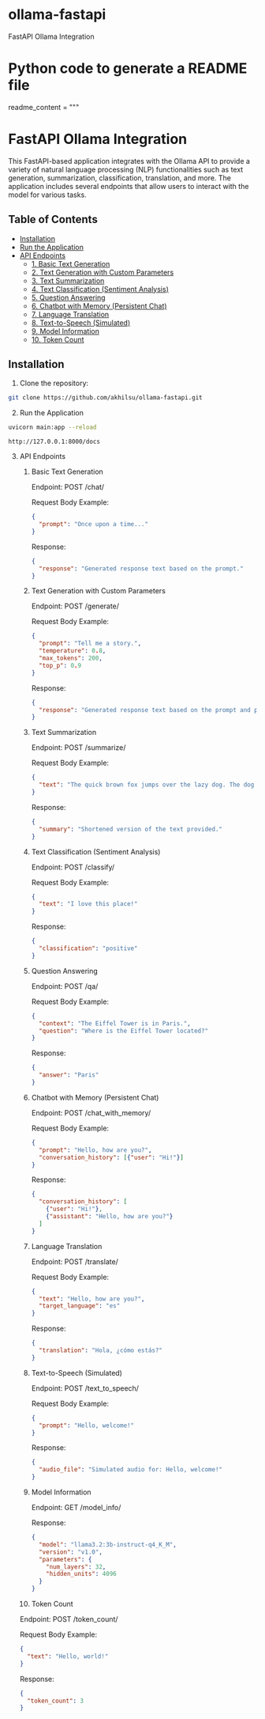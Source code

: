 # ollama-fastapi
FastAPI Ollama Integration

# Python code to generate a README file

readme_content = """
# FastAPI Ollama Integration

This FastAPI-based application integrates with the Ollama API to provide a variety of natural language processing (NLP) functionalities such as text generation, summarization, classification, translation, and more. The application includes several endpoints that allow users to interact with the model for various tasks.

## Table of Contents
- [Installation](#installation)
- [Run the Application](#run-the-application)
- [API Endpoints](#api-endpoints)
  - [1. Basic Text Generation](#1-basic-text-generation)
  - [2. Text Generation with Custom Parameters](#2-text-generation-with-custom-parameters)
  - [3. Text Summarization](#3-text-summarization)
  - [4. Text Classification (Sentiment Analysis)](#4-text-classification-sentiment-analysis)
  - [5. Question Answering](#5-question-answering)
  - [6. Chatbot with Memory (Persistent Chat)](#6-chatbot-with-memory-persistent-chat)
  - [7. Language Translation](#7-language-translation)
  - [8. Text-to-Speech (Simulated)](#8-text-to-speech-simulated)
  - [9. Model Information](#9-model-information)
  - [10. Token Count](#10-token-count)


## Installation

1. Clone the repository:

```bash
git clone https://github.com/akhilsu/ollama-fastapi.git
```

2. Run the Application

```bash
uvicorn main:app --reload
```
```url
http://127.0.0.1:8000/docs
```

3. API Endpoints
   1. Basic Text Generation
      
      Endpoint: POST /chat/
      
      Request Body Example:
      ```json
      {
        "prompt": "Once upon a time..."
      }
      ```
      Response:
      ```json
      {
        "response": "Generated response text based on the prompt."
      }
      ```

   2. Text Generation with Custom Parameters
      
      Endpoint: POST /generate/
      
      Request Body Example:
      ```json
      {
        "prompt": "Tell me a story.",
        "temperature": 0.8,
        "max_tokens": 200,
        "top_p": 0.9
      }
      ```
      
      Response:
      ```json
      {
        "response": "Generated response text based on the prompt and parameters."
      }
      ```

   3. Text Summarization
         
      Endpoint: POST /summarize/
      
      Request Body Example:
      ```json
      {
        "text": "The quick brown fox jumps over the lazy dog. The dog wakes up and chases the fox."
      }
      ```
      
      Response:
      ```json
      {
        "summary": "Shortened version of the text provided."
      }
      ```
      
   4. Text Classification (Sentiment Analysis)
      
      Endpoint: POST /classify/
      
      Request Body Example:
      ```json
      {
        "text": "I love this place!"
      }
      ```
      
      Response:
      ```json
      {
        "classification": "positive"
      }
      ```
      
   5. Question Answering
      
      Endpoint: POST /qa/
      
      Request Body Example:
      ```json
      {
        "context": "The Eiffel Tower is in Paris.",
        "question": "Where is the Eiffel Tower located?"
      }
      ```
      
      Response:
      ```json
      {
        "answer": "Paris"
      }
      ```
      
   6. Chatbot with Memory (Persistent Chat)
      
      Endpoint: POST /chat_with_memory/
      
      Request Body Example:
      ```json
      {
        "prompt": "Hello, how are you?",
        "conversation_history": [{"user": "Hi!"}]
      }
      ```
      
      Response:
      ```json
      {
        "conversation_history": [
          {"user": "Hi!"},
          {"assistant": "Hello, how are you?"}
        ]
      }
      ```
      
   7. Language Translation
      
      Endpoint: POST /translate/
      
      Request Body Example:
      ```json
      {
        "text": "Hello, how are you?",
        "target_language": "es"
      }
      ```
      
      Response:
      ```json
      {
        "translation": "Hola, ¿cómo estás?"
      }
      ```
      
   8. Text-to-Speech (Simulated)
      
      Endpoint: POST /text_to_speech/
      
      Request Body Example:
      ```json
      {
        "prompt": "Hello, welcome!"
      }
      ```
      
      Response:
      ```json
      {
        "audio_file": "Simulated audio for: Hello, welcome!"
      }
      ```
      
   9. Model Information
      
      Endpoint: GET /model_info/
      
      Response:
      ```json
      {
        "model": "llama3.2:3b-instruct-q4_K_M",
        "version": "v1.0",
        "parameters": {
          "num_layers": 32,
          "hidden_units": 4096
        }
      }
      ```
      
   10. Token Count
      
      Endpoint: POST /token_count/
   
      Request Body Example:
      ```json
      {
        "text": "Hello, world!"
      }
      ```
      
      Response:
      ```json
      {
        "token_count": 3
      }
      ```
      
